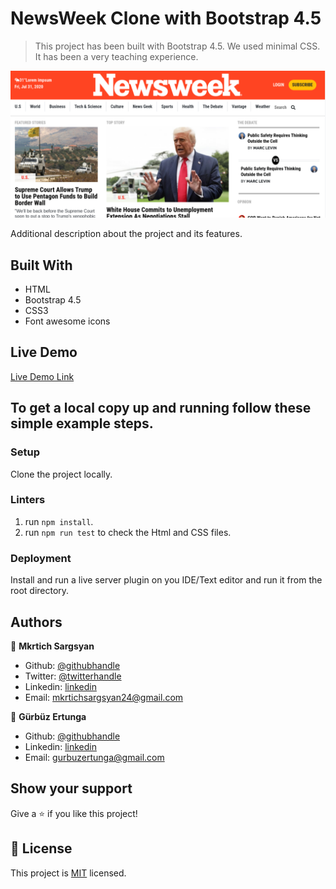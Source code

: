 # NewsWeek Clone with Bootstrap 4.5

> This project has been built with Bootstrap 4.5. We used minimal CSS. It has been a very teaching experience.

![screenshot](img/screenshot.png)


Additional description about the project and its features.

## Built With

- HTML
- Bootstrap 4.5
- CSS3
- Font awesome icons

## Live Demo

[Live Demo Link](https://mkrtichsargsyan.github.io/newsweek-bootstrap/)

## To get a local copy up and running follow these simple example steps.

### Setup

Clone the project locally.

### Linters

1. run `npm install`.
2. run `npm run test` to check the Html and CSS files.

### Deployment

Install and run a live server plugin on you IDE/Text editor and run it from the root directory.

## Authors

👤 **Mkrtich Sargsyan**

- Github: [@githubhandle](https://github.com/MkrtichSargsyan)
- Twitter: [@twitterhandle](https://twitter.com/MkrtichSargsyan)
- Linkedin: [linkedin](https://www.linkedin.com/in/mkrtich-sargsyan/)
- Email:  mkrtichsargsyan24@gmail.com

👤 **Gürbüz Ertunga**

- Github: [@githubhandle](https://github.com/gurbuzertunga)
- Linkedin: [linkedin](https://www.linkedin.com/in/gurbuz-ertunga-a607a2a5/)
- Email:  gurbuzertunga@gmail.com

## Show your support

Give a ⭐️ if you like this project!

## 📝 License

This project is [MIT](lic.url) licensed.
